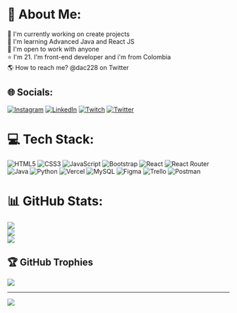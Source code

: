 # 💫 About Me:
🔭 I'm currently working on create projects<br>🌱 I'm learning Advanced Java and React JS<br>🫡 I'm open to work with anyone<br>⭐ I'm 21. I'm front-end developer and i'm from Colombia<br>🌎 How to reach me? @dac228 on Twitter


## 🌐 Socials:
[![Instagram](https://img.shields.io/badge/Instagram-%23E4405F.svg?logo=Instagram&logoColor=white)](https://instagram.com/daquinho228) [![LinkedIn](https://img.shields.io/badge/LinkedIn-%230077B5.svg?logo=linkedin&logoColor=white)](https://linkedin.com/in/alejandro-leon-dev) [![Twitch](https://img.shields.io/badge/Twitch-%239146FF.svg?logo=Twitch&logoColor=white)](https://twitch.tv/dac228) [![Twitter](https://img.shields.io/badge/Twitter-%231DA1F2.svg?logo=Twitter&logoColor=white)](https://twitter.com/dac228) 

# 💻 Tech Stack:
![HTML5](https://img.shields.io/badge/html5-%23E34F26.svg?style=for-the-badge&logo=html5&logoColor=white) ![CSS3](https://img.shields.io/badge/css3-%231572B6.svg?style=for-the-badge&logo=css3&logoColor=white) ![JavaScript](https://img.shields.io/badge/javascript-%23323330.svg?style=for-the-badge&logo=javascript&logoColor=%23F7DF1E) ![Bootstrap](https://img.shields.io/badge/bootstrap-%23563D7C.svg?style=for-the-badge&logo=bootstrap&logoColor=white) ![React](https://img.shields.io/badge/react-%2320232a.svg?style=for-the-badge&logo=react&logoColor=%2361DAFB) ![React Router](https://img.shields.io/badge/React_Router-CA4245?style=for-the-badge&logo=react-router&logoColor=white) ![Java](https://img.shields.io/badge/java-%23ED8B00.svg?style=for-the-badge&logo=java&logoColor=white) ![Python](https://img.shields.io/badge/python-3670A0?style=for-the-badge&logo=python&logoColor=ffdd54) ![Vercel](https://img.shields.io/badge/vercel-%23000000.svg?style=for-the-badge&logo=vercel&logoColor=white) ![MySQL](https://img.shields.io/badge/mysql-%2300f.svg?style=for-the-badge&logo=mysql&logoColor=white) ![Figma](https://img.shields.io/badge/figma-%23F24E1E.svg?style=for-the-badge&logo=figma&logoColor=white) ![Trello](https://img.shields.io/badge/Trello-%23026AA7.svg?style=for-the-badge&logo=Trello&logoColor=white) ![Postman](https://img.shields.io/badge/Postman-FF6C37?style=for-the-badge&logo=postman&logoColor=white)
# 📊 GitHub Stats:
![](https://github-readme-stats.vercel.app/api?username=DaquitoCoder&theme=dark&hide_border=false&include_all_commits=true&count_private=false)<br/>
![](https://github-readme-streak-stats.herokuapp.com/?user=DaquitoCoder&theme=dark&hide_border=false)<br/>
![](https://github-readme-stats.vercel.app/api/top-langs/?username=DaquitoCoder&theme=dark&hide_border=false&include_all_commits=true&count_private=false&layout=compact)

## 🏆 GitHub Trophies
![](https://github-profile-trophy.vercel.app/?username=DaquitoCoder&theme=radical&no-frame=false&no-bg=true&margin-w=4)

---
[![](https://visitcount.itsvg.in/api?id=DaquitoCoder&icon=0&color=0)](https://visitcount.itsvg.in)

<!-- Proudly created with GPRM ( https://gprm.itsvg.in ) -->

